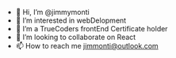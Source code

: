 - 👋 Hi, I’m @jimmymonti
- 👀 I’m interested in webDelopment
- 🌱 I’m a TrueCoders frontEnd Certificate holder
- 💞️ I’m looking to collaborate on React
- 📫 How to reach me jimmonti@outlook.com

<!---
jimmymonti/jimmymonti is a ✨ special ✨ repository because its `README.md` (this file) appears on your GitHub profile.
You can click the Preview link to take a look at your changes.
--->
